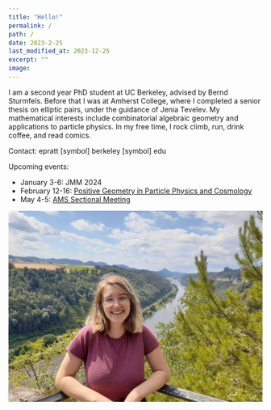 ```yaml
---
title: "Hello!"
permalink: /
path: /
date: 2023-2-25
last_modified_at: 2023-12-25
excerpt: ""
image: 
---
```


I am a second year PhD student at UC Berkeley, advised by Bernd Sturmfels. Before that I was at Amherst College, where I completed a senior thesis on elliptic pairs, under the guidance of Jenia Tevelev. My mathematical interests include combinatorial algebraic geometry and applications to particle physics. In my free time, I rock climb, run, drink coffee, and read comics. 

Contact: epratt [symbol] berkeley [symbol] edu 

Upcoming events:
* January 3-6: JMM 2024
* February 12-16: [Positive Geometry in Particle Physics and Cosmology](https://www.mis.mpg.de/events/series/positive-geometry-in-particle-physics-and-cosmology) 
* May 4-5: [AMS Sectional Meeting](http://www.ams.org/meetings/sectional/2299_program.html)

![alt text](/assets/images/hike.jpg "Title")

